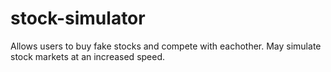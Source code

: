 # stock-simulator
Allows users to buy fake stocks and compete with eachother. May simulate stock markets at an increased speed.
